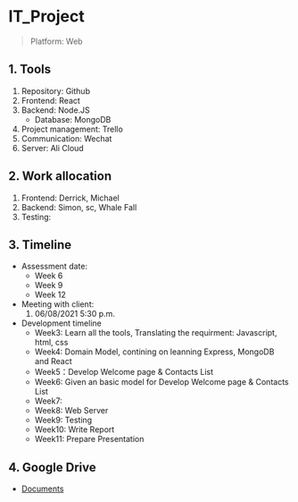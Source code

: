 # IT_Project
> Platform: Web
## 1. Tools
   1. Repository: Github
   2. Frontend: React
   3. Backend: Node.JS
      * Database: MongoDB
   4. Project management: Trello
   5. Communication: Wechat
   6. Server: Ali Cloud
## 2. Work allocation
   1. Frontend: Derrick, Michael
   2. Backend: Simon, sc, Whale Fall
   3. Testing: 
## 3. Timeline
   * Assessment date:
     * Week 6
     * Week 9
     * Week 12
   * Meeting with client:
     1. 06/08/2021 5:30 p.m.
   * Development timeline
      * Week3: Learn all the tools, Translating the requirment: Javascript, html, css
      * Week4: Domain Model, contining on leanning Express, MongoDB and React
      * Week5：Develop Welcome page & Contacts List
      * Week6: Given an basic model for Develop Welcome page & Contacts List
      * Week7:
      * Week8: Web Server
      * Week9: Testing
      * Week10: Write Report
      * Week11: Prepare Presentation
      
## 4. Google Drive
   * [Documents](https://drive.google.com/drive/folders/1zY63Rv0ovc5iNldNLmVsxWoQtF1YE7T8?usp=sharing)
